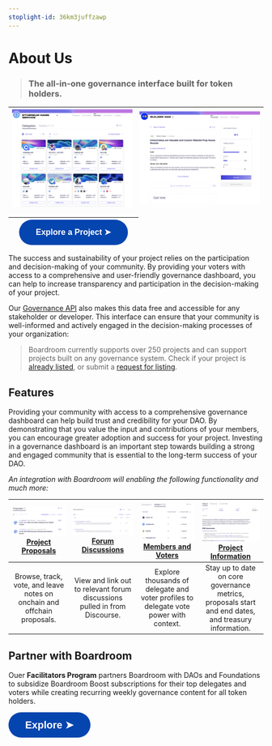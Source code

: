 ```yaml
---
stoplight-id: 36km3juffzawp
---
```


# About Us
<!-- theme: info -->
> ### The all-in-one governance interface built for token holders.

| ![image.png](../../assets/images/image-35.png) |![image.png](../../assets/images/image-42.png)|
|    :----:   |    :----:   |

| |<a href="https://boardroom.io/ens"><button style="all:unset;font-family:Helvetica,Arial,sans-serif;display:inline-block;max-width:100%;white-space:nowrap;overflow:hidden;text-overflow:ellipsis;background-color:#0445AF;color:#FFFFFF;font-size:16px;border-radius:25px;padding:0 33px;font-weight:bold;height:50px;cursor:pointer;line-height:50px;text-align:center;margin:0;text-decoration:none;">Explore a Project ➤</button><a/> | |
|   :----:   |    :----:   |    :----:   |  

The success and sustainability of your project relies on the participation and decision-making of your community. By providing your voters with access to a comprehensive and user-friendly governance dashboard, you can help to increase transparency and participation in the decision-making of your project. 

Our [Governance API](https://docs.boardroom.io/docs/api) also makes this data free and accessible for any stakeholder or developer. This interface can ensure that your community is well-informed and actively engaged in the decision-making processes of your organization:


> Boardroom currently supports over 250 projects and can support projects built on any governance system. Check if your project is [already listed](../2-protocols.md), or submit a [request for listing](../2-protocols.md). 

## Features
Providing your community with access to a comprehensive governance dashboard can  help build trust and credibility for your DAO. By demonstrating that you value the input and contributions of your members, you can encourage greater adoption and success for your project. Investing in a governance dashboard is an important step towards building a strong and engaged community that is essential to the long-term success of your DAO.

*An integration with Boardroom will enabling the following functionality and much more:*

|![image.png](../../assets/images/image-36.png)[**Project Proposals**](Features/proposals.md)|![image.png](../../assets/images/image-38.png)[**Forum Discussions**](Features/discussions.md)|![image.png](../../assets/images/image-39.png)[**Members and Voters**](Features/members.md)|![image.png](../../assets/images/image-40.png)[**Project Information**](Features/information.md)|
|   :----:         |    :----:   |   :----:   |   :----:    |
|  Browse, track, vote, and leave notes on onchain and offchain proposals. |  View and link out to relevant forum discussions pulled in from Discourse.  |  Explore thousands of delegate and voter profiles to delegate vote power with context.  | Stay up to date on core governance metrics, proposals start and end dates, and treasury information. |

## Partner with Boardroom
Ouer **Facilitators Program** partners Boardroom with DAOs and Foundations to subsidize Boardroom Boost subscriptions for their top delegates and voters while creating recurring weekly governance content for all token holders.

<a href="(2-Partnerships.md)"><button style="all:unset;font-family:Helvetica,Arial,sans-serif;display:inline-block;max-width:100%;white-space:nowrap;overflow:hidden;text-overflow:ellipsis;background-color:#0445AF;color:#FFFFFF;font-size:20px;border-radius:25px;padding:0 33px;font-weight:bold;height:50px;cursor:pointer;line-height:50px;text-align:center;margin:0;text-decoration:none;">Explore ➤</button><a/>